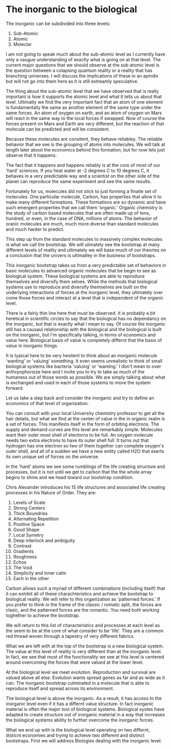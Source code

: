 # The inorganic to the biological

The inorganic can be subdivided into three levels:

1. Sub-Atomic
2. Atomic
3. Moleclar


I am not going to speak much about the sub-atomic level as I currently have only a vaugue understanding of exactly what is going on at that level.  The current major questions that we should observe at the sub atomic level is the question between a colapsing quantum reality or a reality that has branching universes.  I will discuss the implications of these in an apindix but will not go into them here as it is still extreamly speculative.

The thing about the sub-atomic level that we have observed that is really important is how it supports the atomic level and what it tells us about that level.  Ultimatly we find the very important fact that an atom of one element is fundamentally the same as another element of the same type under the same forces.  An atom of oxygen on earth, and an atom of oxygen on Mars will react in the same way to the local forces if swapped.  Now of course the forces present on Mars and Earth are very different, but the reaction of that molecule can be predicted and will be consistent.

Because these molecules are consitent, they behave reliabley.  The reliable behavior that we see is the grouping of atoms into molecules.  We will talk at length later about the economics behind this formation, but for now lets just observe that it happens.

The fact that it happens and happens reliably is at the core of most of our 'hard' sciences.  If you heat water at -2 degrees C to 10 degrees C, it behaves in a very predictable way and a scientist on the other side of the planet can reproduce the same experiment and see the same results.

Fortunately for us, molecules did not stick to just forming a finaite set of molecules.  One particular molecule, Carbon, has properties that allow it to make many different formations.  These formations are so dynamic and have such emergent properties that we call them 'organic.'  Organic chemistry is the study of carbon based molecules that are often made up of tens, hundred, or even, in the case of DNA, millions of atoms.  The behavior of oranic molecules are much, much more diverse than standard molecules and much harder to predict.

This step up from the standard molecules to massively complex molecules is what we call the bootstrap.  We will ulimately see the bootstrap at many different levels of reality and ultimately we will base much of our theories on a conclusion that the univers is ultimatley in the business of bootstraps.

This inorganic bootstrap takes us from a very predictable set of behaviors in basic molecules to advanced organic molecules that be begin to see as biological system.  These biological systems are able to reproduce themselves and diversify them selves.  While the methods that biological systems use to reproduce and diversify themselves are built on the underlying interactions of forces at the inorganic level, they ultimately over come those forces and interact at a level that is independent of the organic level.

There is a fairly thin line here that must be observed. It is probably a bit heretical in scientific circles to say that the biological has no dependancy on the inorganic, but that is exactly what I mean to say.  Of course the inorganic still has a causaul relationship with the biological and the biological is built on the inorganic, but I'm specifically talking, in terms of economics and value here.  Biological basis of value is completely differnt that the basis of value in inorganic things.

It is typical here to be very hesitent to think about an inorganic molecule 'wanting' or 'valuing' something.  It even seems unrealistic to think of small biological systems like bacteria 'valuing' or 'wanting.' I don't mean to over anthrpophorsize here and I invite you to try to take as much of the humaness out of those words as possible.  We are simply talking about what is exchanged and used in each of those systems to move the system forward.

Let us take a step back and consider the inorganic and try to define an economics of that level of organization.

You can consult with your local University chemistry professor to get all the hair details, but what we find at the center of value in the in organic realm is a set of forces.  This manifests itself in the form of orbiting electrons.  The supply and demand curves are this level are remarkably simple.  Molecules want their outer most shell of electorns to be full. An oxygen molecule needs two extra electrons to have its outer shell full.  It turns out that hydrogen has one electron so two of them together can complete oxygen's outer shell, and all of a sudden we have a new entity called H2O that exerts its own unique set of forces on the universe.

In the 'hard' atoms we see some rumblings of the life creating structure and processes, but it is not until we get to carbon that the the whole array begins to shine and we head toward our bootstrap condition.

Chris Alexander introduces his 15 life structures and associated life creating processes in his Nature of Order. They are:

1. Levels of Scale
2. Strong Centers
3. Thick Boundries
4. Alternating Repetition
5. Positive Space
6. Good Shape
7. Local Symetry
8. Deep interlock and ambiguity
9. Contrast
10. Gradients
11. Roughness
12. Echos
13. The Void
14. Simplicity and inner calm
15. Each in the other

Carbon allows such a myriad of different combinations (including itself) that it can exhibit all of these charachteristics and achieve the bootstrap to biological reality. We will refer to this organization as 'patterned forces.'  If you prefer to think in the frame of the classic / romatic split, the forces are clasic, and the patterned forces are the romantic.  You need both working toghether to achieve the bootstrap.

We will return to this list of characteristics and processes at each level as the seem to be at the core of what consider to be 'life'.  They are a common red thread woven through a tapestry of very different fabrics.

What we are left with at the top of the bootstrap is a new biological system.  The value at this level of reality is very different than at the inorganic level.  In fact, we see that most of the functionality we see at this level is centered around overcoming the forces that were valued at the lower level.

At the biological level we meet evolution. Reproduction and survival are valued above all else.  Evolution wants spread genes as far and as wide as it can.  The inorganic bootstrap culminated in a molecule that is able to reproduce itself and spread across its environment.

The biological level is above the inorganic.  As a result, it has access to the inorganic level even if it has a differnt value structure.  In fact inorganic material is often the major tool of biological systems.  Biological systes have adapted to create structure out of inorganic material in a way that increases the biological systems ability to further overcome the inorganic forces.

What we end up with is the biological level operating on two differnt, disticnt economies and trying to achieve two different and distinct bootstraps.  First we will address Biologies dealing with the inorganic level.


